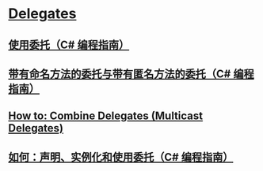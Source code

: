 # [Delegates](TocOutOfQuery)
## [使用委托（C# 编程指南）](using-delegates.md)
## [带有命名方法的委托与带有匿名方法的委托（C# 编程指南）](delegates-with-named-vs-anonymous-methods.md)
## [How to: Combine Delegates (Multicast Delegates)](TocOutOfQuery)
## [如何：声明、实例化和使用委托（C# 编程指南）](how-to-declare-instantiate-and-use-a-delegate.md)
